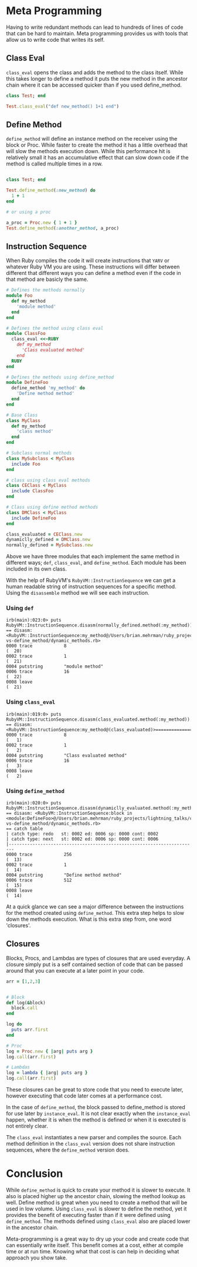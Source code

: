 # Meta Programming

Having to write redundant methods can lead to hundreds of lines of code that can
be hard to maintain. Meta programming provides us with tools that allow us to
write code that writes its self.



## Class Eval
`class_eval` opens the class and adds the method to the class itself. While this takes longer to define a method it puts the new method in the ancestor chain where it can be accessed quicker than if you used define_method.

```RUBY
class Test; end

Test.class_eval("def new_method() 1+1 end")
```


## Define Method

`define_method` will define an instance method on the receiver using the block or
Proc. While faster to create the method it has a little overhead that will slow the methods execution down. While this performance hit is relatively small it has an accumulative effect that can slow down code if the method is called multiple times in a row.

```RUBY

class Test; end

Test.define_method(:new_method) do
  1 + 1
end

# or using a proc

a_proc = Proc.new { 1 + 1 }
Test.define_method(:another_method, a_proc)
```


## Instruction Sequence

When Ruby compiles the code it will create instructions that `YARV` or whatever Ruby VM you are using. These instructions will differ between different that different ways you can define a method even if the code in that method are basicly the same.

```RUBY
# Defines the methods normally
module Foo
  def my_method
    'module method'
  end
end

# Defines the method using class eval
module ClassFoo
  class_eval <<-RUBY
    def my_method
      'Class evaluated method'
    end
  RUBY
end

# Defines the methods using define_method
module DefineFoo
  define_method 'my_method' do
    'Define method method'
  end
end

# Base Class
class MyClass
  def my_method
    'class method'
  end
end

# Subclass normal methods
class MySubclass < MyClass
  include Foo
end

# class using class eval methods
class CEClass < MyClass
  include ClassFoo
end

# Class using define method methods
class DMClass < MyClass
  include DefineFoo
end

class_evaluated = CEClass.new
dynamiclly_defined = DMClass.new
normally_defined = MySubclass.new
```

Above we have three modules that each implement the same method in different ways;
`def`, `class_eval`, and `define_method`. Each module has been included in its own
class.

With the help of RubyVM's `RubyVM::InstructionSequence` we can get a human readable
string of instruction sequences for a specific method. Using the `disassemble` method
we will see each instruction.

### Using `def`
```
irb(main):023:0> puts RubyVM::InstructionSequence.disasm(normally_defined.method(:my_method))
== disasm: <RubyVM::InstructionSequence:my_method@/Users/brian.mehrman/ruby_projects/lightning_talks/class_eval-vs-define_method/dynamic_methods.rb>
0000 trace            8                                               (  20)
0002 trace            1                                               (  21)
0004 putstring        "module method"
0006 trace            16                                              (  22)
0008 leave                                                            (  21)
```

### Using `class_eval`
```
irb(main):019:0> puts RubyVM::InstructionSequence.disasm(class_evaluated.method(:my_method))
== disasm: <RubyVM::InstructionSequence:my_method@(class_evaluated)>===============
0000 trace            8                                               (   1)
0002 trace            1                                               (   2)
0004 putstring        "Class evaluated method"
0006 trace            16                                              (   3)
0008 leave                                                            (   2)
```

### Using `define_method`
```
irb(main):020:0> puts RubyVM::InstructionSequence.disasm(dynamiclly_evaluated.method(:my_method))
== disasm: <RubyVM::InstructionSequence:block in <module:DefineFoo>@/Users/brian.mehrman/ruby_projects/lightning_talks/class_eval-vs-define_method/dynamic_methods.rb>
== catch table
| catch type: redo   st: 0002 ed: 0006 sp: 0000 cont: 0002
| catch type: next   st: 0002 ed: 0006 sp: 0000 cont: 0006
|------------------------------------------------------------------------
0000 trace            256                                             (  13)
0002 trace            1                                               (  14)
0004 putstring        "Define method method"
0006 trace            512                                             (  15)
0008 leave                                                            (  14)
```

At a quick glance we can see a major difference between the instructions for the
method created using `define_method`. This extra step helps to slow down the methods
execution. What is this extra step from, one word 'closures'.


## Closures

Blocks, Procs, and Lambdas are types of closures that are used everyday. A closure
simply put is a self contained section of code that can be passed around that you
can execute at a later point in your code.

```RUBY
arr = [1,2,3]


# Block
def log(&block)
  block.call
end

log do
  puts arr.first
end

# Proc
log = Proc.new { |arg| puts arg }
log.call(arr.first)

# Lambdas
log = lambda { |arg| puts arg }
log.call(arr.first)
```

These closures can be great to store code that you need to execute later, however
executing that code later comes at a performance cost.

In the case of `define_method`, the block passed to define_method is stored for use
later by `instance_eval`. It is not clear exactly when the `instance_eval` happen,
whether it is when the method is defined or when it is executed is not entirely
clear.

The `class_eval` instantiates a new parser and compiles the source. Each method
definition in the `class_eval` version does not share instruction sequences,
where the `define_method` version does.


# Conclusion

While `define_method` is quick to create your method it is slower to execute. It
also is placed higher up the ancestor chain, slowing the method lookup as well.
Define method is great when you need to create a method that will be used in low
volume. Using `class_eval` is slower to define the method, yet it provides the
benefit of executing faster than if it were defined using `define_method`. The
methods defined using `class_eval` also are placed lower in the ancestor chain.

Meta-programming is a great way to dry up your code and create code that can
essentially write itself. This benefit comes at a cost, either at compile time
or at run time. Knowing what that cost is can help in deciding what approach you
show take.
